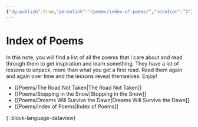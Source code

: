```yaml
---
{"dg-publish":true,"permalink":"/poems/index-of-poems/","noteIcon":"2"}
---
```


# Index of Poems

In this note, you will find a list of all the poems that I care about and read through them to get inspiration and learn something. They have a lot of lessons to unpack, more than what you get a first read. Read them again and again over time and the lessons reveal themselves. Enjoy!

- [[Poems/The Road Not Taken\|The Road Not Taken]]
- [[Poems/Stopping in the Snow\|Stopping in the Snow]]
- [[Poems/Dreams Will Survive the Dawn\|Dreams Will Survive the Dawn]]
- [[Poems/Index of Poems\|Index of Poems]]

{ .block-language-dataview}
